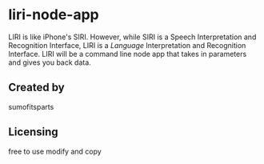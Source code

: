 # liri-node-app

 LIRI is like iPhone's SIRI. However, while SIRI is a Speech Interpretation and Recognition Interface, LIRI is a _Language_ Interpretation and Recognition Interface. LIRI will be a command line node app that takes in parameters and gives you back data.

 ## Created by

 sumofitsparts

 ## Licensing

 free to use modify and copy